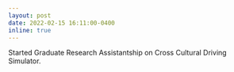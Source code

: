 ```yaml
---
layout: post
date: 2022-02-15 16:11:00-0400
inline: true
---
```


Started Graduate Research Assistantship on Cross Cultural Driving Simulator.
